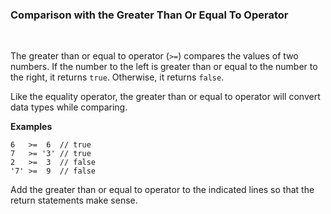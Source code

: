 ### **Comparison with the Greater Than Or Equal To Operator**

<br>

The greater than or equal to operator (`>=`) compares the values of two numbers. If the number to the left is greater than or equal to the number to the right, it returns `true`. Otherwise, it returns `false`.

Like the equality operator, the greater than or equal to operator will convert data types while comparing.

**Examples**

```
6   >=  6  // true
7   >= '3' // true
2   >=  3  // false
'7' >=  9  // false
```

Add the greater than or equal to operator to the indicated lines so that the return statements make sense.
